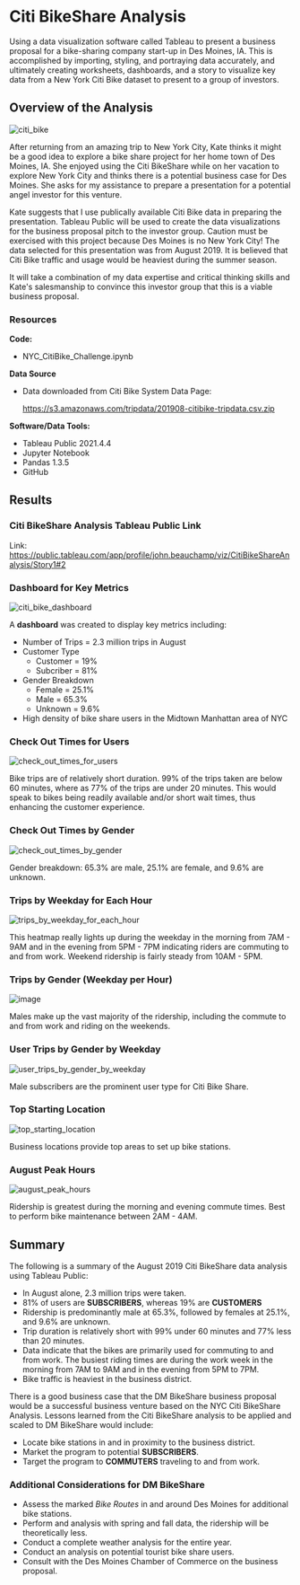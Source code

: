 # Citi BikeShare Analysis
Using a data visualization software called Tableau to present a business proposal for a bike-sharing company start-up in Des Moines, IA. This is accomplished by importing, styling, and portraying data accurately, and ultimately creating worksheets, dashboards, and a story to visualize key data from a New York Citi Bike dataset to present to a group of investors.


## Overview of the Analysis
![citi_bike](https://user-images.githubusercontent.com/94148420/159907840-fed544f3-706d-4896-bc58-13151541cecf.jpg)

After returning from an amazing trip to New York City, Kate thinks it might be a good idea to explore a bike share project for her home town of Des Moines, IA.  She enjoyed using the Citi BikeShare while on her vacation to explore New York City and thinks there is a potential business case for Des Moines.  She asks for my assistance to prepare a presentation for a potential angel investor for this venture.

Kate suggests that I use publically available Citi Bike data in preparing the presentation.  Tableau Public will be used to create the data visualizations for the business proposal pitch to the investor group.  Caution must be exercised with this project because Des Moines is no New York City!  The data selected for this presentation was from August 2019.  It is believed that Citi Bike traffic and usage would be heaviest during the summer season.

It will take a combination of my data expertise and critical thinking skills and Kate's salesmanship to convince this investor group that this is a viable business proposal.

### Resources
**Code:**
* NYC_CitiBike_Challenge.ipynb

**Data Source**
* Data downloaded from Citi Bike System Data Page:
  
  https://s3.amazonaws.com/tripdata/201908-citibike-tripdata.csv.zip
  

**Software/Data Tools:**
* Tableau Public 2021.4.4
* Jupyter Notebook
* Pandas 1.3.5
* GitHub


## Results
### Citi BikeShare Analysis Tableau Public Link

Link:  https://public.tableau.com/app/profile/john.beauchamp/viz/CitiBikeShareAnalysis/Story1#2

### Dashboard for Key Metrics

![citi_bike_dashboard](https://user-images.githubusercontent.com/94148420/160211462-dd8a7224-ae95-46ae-b583-11d725325b04.PNG)

A **dashboard** was created to display key metrics including:
* Number of Trips = 2.3 million trips in August
* Customer Type
    * Customer = 19%
    * Subcriber = 81%
* Gender Breakdown
    * Female = 25.1%
    * Male = 65.3%
    * Unknown = 9.6%
* High density of bike share users in the Midtown Manhattan area of NYC

### Check Out Times for Users
![check_out_times_for_users](https://user-images.githubusercontent.com/94148420/160246367-68a9a80e-32a6-42ce-b27d-7d4e0bb77fcc.PNG)

Bike trips are of relatively short duration.  99% of the trips taken are below 60 minutes, where as 77% of the trips are under 20 minutes.  This would speak to bikes being readily available and/or short wait times, thus enhancing the customer experience.

### Check Out Times by Gender
![check_out_times_by_gender](https://user-images.githubusercontent.com/94148420/160246572-c9200ca7-5fc1-4603-b7e1-0399a0f70e2b.PNG)

Gender breakdown:  65.3% are male, 25.1% are female, and 9.6% are unknown.

### Trips by Weekday for Each Hour
![trips_by_weekday_for_each_hour](https://user-images.githubusercontent.com/94148420/160246680-2328f25c-c4d6-4fc5-a7f5-d7f0d7521f64.PNG)

This heatmap really lights up during the weekday in the morning from 7AM - 9AM and in the evening from 5PM - 7PM indicating riders are commuting to and from work.  Weekend ridership is fairly steady from 10AM - 5PM.

### Trips by Gender (Weekday per Hour)
![image](https://user-images.githubusercontent.com/94148420/160246757-b68a6bd8-de17-47a4-a301-9609e2c9d274.png)

Males make up the vast majority of the ridership, including the commute to and from work and riding on the weekends.

### User Trips by Gender by Weekday
![user_trips_by_gender_by_weekday](https://user-images.githubusercontent.com/94148420/160246818-b3fe9755-9d2d-4e4f-a6a4-3b4ca070de29.PNG)

Male subscribers are the prominent user type for Citi Bike Share.

### Top Starting Location
![top_starting_location](https://user-images.githubusercontent.com/94148420/160246885-f30cfdc6-51ef-4279-bd64-91cc70b1cbac.PNG)

Business locations provide top areas to set up bike stations.

### August Peak Hours
![august_peak_hours](https://user-images.githubusercontent.com/94148420/160247086-6f954493-af9c-4904-a151-570e557de52c.PNG)

Ridership is greatest during the morning and evening commute times.  Best to perform bike maintenance between 2AM - 4AM.

## Summary
The following is a summary of the August 2019 Citi BikeShare data analysis using Tableau Public:
* In August alone, 2.3 million trips were taken.
* 81% of users are **SUBSCRIBERS**, whereas 19% are **CUSTOMERS**
* Ridership is predominantly male at 65.3%, followed by females at 25.1%, and 9.6% are unknown.
* Trip duration is relatively short with 99% under 60 minutes and 77% less than 20 minutes.
* Data indicate that the bikes are primarily used for commuting to and from work.  The busiest riding times are during the work week in the morning from 7AM to 9AM and in the evening from 5PM to 7PM.
* Bike traffic is heaviest in the business district.

There is a good business case that the DM BikeShare business proposal would be a successful business venture based on the NYC Citi BikeShare Analysis.  Lessons learned from the Citi BikeShare analysis to be applied and scaled to DM BikeShare would include:
* Locate bike stations in and in proximity to the business district.
* Market the program to potential **SUBSCRIBERS**.
* Target the program to **COMMUTERS** traveling to and from work.

### Additional Considerations for DM BikeShare
* Assess the marked *Bike Routes* in and around Des Moines for additional bike stations.
* Perform and analysis with spring and fall data, the ridership will be theoretically less.
* Conduct a complete weather analysis for the entire year.
* Conduct an analysis on potential tourist bike share users.
* Consult with the Des Moines Chamber of Commerce on the business proposal.



